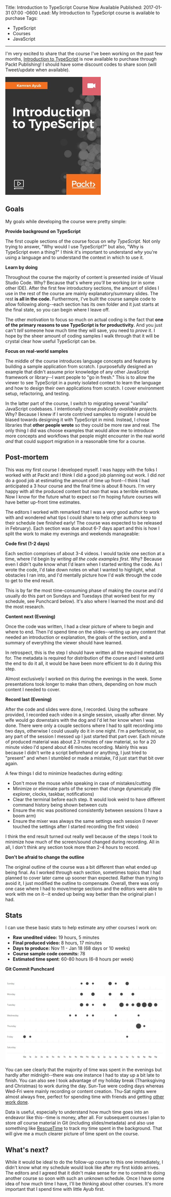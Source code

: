 ﻿Title: Introduction to TypeScript Course Now Available
Published: 2017-01-31 07:00 -0600
Lead: My Introduction to TypeScript course is available to purchase
Tags:
- TypeScript
- Courses
- JavaScript
---

I'm very excited to share that the course I've been working on the past few months, [Introduction to TypeScript][1] is now available to purchase through Packt Publishing! I should have some discount codes to share soon (will Tweet/update when available).

![Course cover](images/2017-01-31-course-cover.jpg)

<!-- More -->

## Goals

My goals while developing the course were pretty simple:

**Provide background on TypeScript**

The first couple sections of the course focus on *why TypeScript.* Not only trying to answer, "Why would I use TypeScript?" but also, "Why is TypeScript even a thing?" I think it's important to understand *why* you're using a language and to understand the context in which to use it.

**Learn by doing**

Throughout the course the majority of content is presented inside of Visual Studio Code. Why? Because that's where *you'll* be working (or in some other IDE). After the first few introductory sections, the amount of slides I use in the rest of the course are mainly explanatory/summary slides. The rest **is all in the code.** Furthermore, I've built the course sample code to allow following along--each section has its own folder and it just starts at the final state, so you can begin where I leave off.

The other motivation to focus so much on actual coding is the fact that **one of the primary reasons to use TypeScript is for productivity.** And you just can't *tell* someone how much time they will save, you need to *prove* it. I hope by the sheer amount of coding samples I walk through that it will be crystal clear how useful TypeScript can be.

**Focus on real-world samples**

The middle of the course introduces language concepts and features by building a sample application from scratch. I purposefully designed an example that didn't assume prior knowledge of any other JavaScript framework or library--I want people to "go in fresh." This is to allow the viewer to see TypeScript in a purely isolated context to learn the language and how to design their own applications from scratch. I cover environment setup, refactoring, and testing.

In the latter part of the course, I switch to migrating several "vanilla" JavaScript codebases. I intentionally chose *publically available projects.* Why? Because I knew if I wrote contrived samples to migrate I would be biased towards designing it with TypeScript in mind. Instead, I chose libraries that **other people wrote** so they could be more raw and real. The only thing I did was choose examples that would allow me to introduce more concepts and workflows that people might encounter in the real world *and* that could support migration in a reasonable time for a course.

## Post-mortem

This was my first course I developed myself. I was happy with the folks I worked with at Packt and I think I did a good job planning out work. I did *not* do a good job at estimating the amount of time up front--I think I had anticipated a 3 hour course and the final time is about 8 hours. I'm very happy with all the produced content but *man* that was a terrible estimate. Now I know for the future what to expect so I'm hoping future courses will have better up-front time estimates.

The editors I worked with remarked that I was a very good author to work with and wondered what tips I could share to help other authors keep to their schedule (we finished early! The course was expected to be released in February). Each section was due about 6-7 days apart and this is how I split the work to make my evenings and weekends manageable:

**Code first (1-2 days)**

Each section comprises of about 3-4 videos. I would tackle one section at a time, where I'd begin by *writing all the code examples first*. Why? Because even I didn't quite know what I'd learn when I started writing the code. As I wrote the code, I'd take down notes on what I wanted to highlight, what obstacles I ran into, and I'd mentally picture how I'd walk through the code to get to the end result.

This is by far the most time-consuming phase of making the course and I'd usually do this part on Sundays and Tuesdays (that worked best for my schedule, see Punchcard below). It's also where I learned the most and did the most research.

**Content next (Evening)**

Once the code was written, I had a clear picture of where to begin and where to end. Then I'd spend time on the slides--writing up any content that needed an introduction or explanation, the goals of the section, and a summary of everything the viewer should have learned.

In retrospect, this is the step I should have written all the required metadata for. The metadata is required for distribution of the course and I waited until the end to do it all, it would be have been more efficient to do it during this step.

Almost exclusively I worked on this during the evenings in the week. Some presentations took longer to make than others, depending on how much content I needed to cover.

**Record last (Evening)**

After the code and slides were done, I recorded. Using the software provided, I recorded each video in a single session, usually after dinner. My wife would go downstairs with the dog and I'd let her know when I was done. There were only a couple sections where I had to split recording into two days, otherwise I could usually do it in one night. I'm a perfectionist, so any part of the session I messed up I just started that part over. Each minute of produced material was about 2.3 minutes of raw material, so for a 20 minute video I'd spend about 46 minutes recording. Mainly this was because I didn't write a script beforehand or anything, I just tried to "present" and when I stumbled or made a mistake, I'd just start that bit over again. 

A few things I did to minimize headaches during editing:

- Don't move the mouse while speaking in case of mistakes/cutting
- Minimize or eliminate parts of the screen that change dynamically (file explorer, clocks, taskbar, notifications)
- Clear the terminal before each step. It would look weird to have different command history being shown between cuts
- Ensure the mic was positioned consistently between sessions (I have a boom arm)
- Ensure the mixer was always the same settings each session (I never touched the settings after I started recording the first video)

I think the end result turned out really well because of the steps I took to minimize how much of the screen/sound changed during recording. All in all, I don't think any section took more than 2-4 hours to record.

**Don't be afraid to change the outline**

The original outline of the course was a bit different than what ended up being final. As I worked through each section, sometimes topics that I had planned to cover later came up sooner than expected. Rather than trying to avoid it, I just modified the outline to compensate. Overall, there was only one case where I had to move/merge sections and the editors were able to work with me on it--it ended up being way better than the original plan I had.

## Stats

I can use these basic stats to help estimate any other courses I work on:

- **Raw unedited video:** 19 hours, 5 minutes
- **Final produced video:** 8 hours, 17 minutes
- **Days to produce:** Nov 11 - Jan 18 (68 days or 10 weeks)
- **Course sample code commits:** 78
- **Estimated time spent**: 60-80 hours (6-8 hours per week)

**Git Commit Punchcard**

![Git punchcard](images\2017-01-31-course-punchcard.jpg)

You can see clearly that the majority of time was spent in the evenings but hardly after midnight--there was one instance I had to stay up a bit late to finish. You can also see I took advantage of my holiday break (Thanksgiving and Christmas) to work during the day. Sun-Tue were coding days whereas Wed-Fri were mainly recording or content creation. Thu-Sat nights were almost always free, perfect for spending time with friends and getting [other work done](https://kamranicus.com/posts/2017-01-02-year-in-review).

Data is useful, especially to understand how much time goes into an endeavor like this--time is money, after all. For subsequent courses I plan to store *all* course material in Git (including slides/metadata) and also use something like [RescueTime](https://www.rescuetime.com/) to track my time spent in the background. That will give me a much clearer picture of time spent on the course.

## What's next?

While it would be ideal to do the follow-up course to this one immediately, I didn't know what my schedule would look like after my first kiddo arrives. The editors and I agreed that it didn't make sense for me to commit to doing another course so soon with such an unknown schedule. Once I have some idea of how much time I have, I'll be thinking about other courses. It's more important that I spend time with little Ayub first.

[1]: https://www.packtpub.com/application-development/introduction-typescript-video
